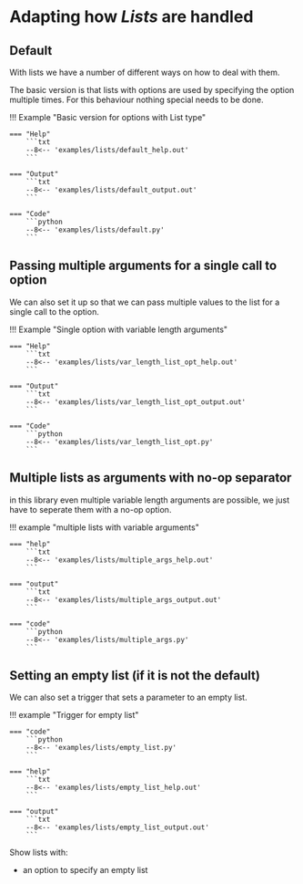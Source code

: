 # Adapting how *Lists* are handled

## Default

With lists we have a number of different ways on how to deal with them.

The basic version is that lists with options are used by
specifying the option multiple times. For this behaviour
nothing special needs to be done.

!!! Example "Basic version for options with List type"

    === "Help" 
        ```txt 
        --8<-- 'examples/lists/default_help.out'
        ```

    === "Output"
        ```txt 
        --8<-- 'examples/lists/default_output.out'
        ```
    
    === "Code" 
        ```python 
        --8<-- 'examples/lists/default.py'
        ```


## Passing multiple arguments for a single call to option

We can also set it up so that we can pass multiple values to the 
list for a single call to the option.


!!! Example "Single option with variable length arguments"


    === "Help" 
        ```txt 
        --8<-- 'examples/lists/var_length_list_opt_help.out'
        ```

    === "Output"
        ```txt 
        --8<-- 'examples/lists/var_length_list_opt_output.out'
        ```

    === "Code" 
        ```python 
        --8<-- 'examples/lists/var_length_list_opt.py'
        ```

## Multiple lists as arguments with no-op separator

in this library even multiple variable length arguments are possible,
we just have to seperate them with a no-op option. 

!!! example "multiple lists with variable arguments"

    === "help" 
        ```txt 
        --8<-- 'examples/lists/multiple_args_help.out'
        ```

    === "output"
        ```txt 
        --8<-- 'examples/lists/multiple_args_output.out'
        ```
    
    === "code" 
        ```python 
        --8<-- 'examples/lists/multiple_args.py'
        ```



## Setting an empty list (if it is not the default)

We can also set a trigger that sets a parameter to an empty list.

!!! example "Trigger for empty list"

    === "code" 
        ```python 
        --8<-- 'examples/lists/empty_list.py'
        ```

    === "help" 
        ```txt 
        --8<-- 'examples/lists/empty_list_help.out'
        ```

    === "output"
        ```txt 
        --8<-- 'examples/lists/empty_list_output.out'
        ```


Show lists with:

- an option to specify an empty list


